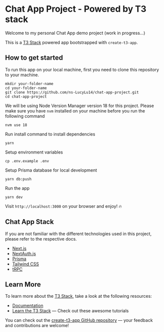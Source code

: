 # Chat App Project - Powered by T3 stack

Welcome to my personal Chat App demo project (work in progress...)

This is a [T3 Stack](https://create.t3.gg/) powered app bootstrapped with `create-t3-app`.

## How to get started

To run this app on your local machine, first you need to clone this repository to your machine.

```
mkdir your-folder-name
cd your-folder-name
git clone https://github.com/ns-LucyLu14/chat-app-project.git
cd chat-app-project
```

We will be using Node Version Manager version 18 for this project. Please make sure you have `nvm` installed on your machine before you run the following command

```
nvm use 18
```

Run install command to install dependencies

```
yarn
```

Setup environment variables

```
cp .env.example .env
```

Setup Prisma database for local development

```
yarn db:push
```

Run the app

```
yarn dev
```

Visit `http://localhost:3000` on your browser and enjoy! 🔥

## Chat App Stack

If you are not familiar with the different technologies used in this project, please refer to the respective docs.

- [Next.js](https://nextjs.org)
- [NextAuth.js](https://next-auth.js.org)
- [Prisma](https://prisma.io)
- [Tailwind CSS](https://tailwindcss.com)
- [tRPC](https://trpc.io)

## Learn More

To learn more about the [T3 Stack](https://create.t3.gg/), take a look at the following resources:

- [Documentation](https://create.t3.gg/)
- [Learn the T3 Stack](https://create.t3.gg/en/faq#what-learning-resources-are-currently-available) — Check out these awesome tutorials

You can check out the [create-t3-app GitHub repository](https://github.com/t3-oss/create-t3-app) — your feedback and contributions are welcome!
